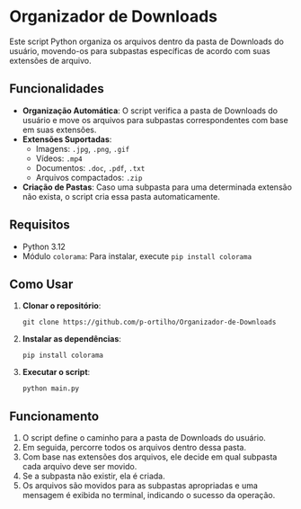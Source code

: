 # Organizador de Downloads

Este script Python organiza os arquivos dentro da pasta de Downloads do usuário, movendo-os para subpastas específicas de acordo com suas extensões de arquivo.

## Funcionalidades

- **Organização Automática**: O script verifica a pasta de Downloads do usuário e move os arquivos para subpastas correspondentes com base em suas extensões.
- **Extensões Suportadas**:
  - Imagens: `.jpg`, `.png`, `.gif`
  - Vídeos: `.mp4`
  - Documentos: `.doc`, `.pdf`, `.txt`
  - Arquivos compactados: `.zip`
- **Criação de Pastas**: Caso uma subpasta para uma determinada extensão não exista, o script cria essa pasta automaticamente.

## Requisitos

- Python 3.12
- Módulo `colorama`: Para instalar, execute `pip install colorama`

## Como Usar

1. **Clonar o repositório**:
   ```
   git clone https://github.com/p-ortilho/Organizador-de-Downloads
   ```

2. **Instalar as dependências**:
   ```
   pip install colorama
   ```

3. **Executar o script**:
   ```
   python main.py
   ```

## Funcionamento

1. O script define o caminho para a pasta de Downloads do usuário.
2. Em seguida, percorre todos os arquivos dentro dessa pasta.
3. Com base nas extensões dos arquivos, ele decide em qual subpasta cada arquivo deve ser movido.
4. Se a subpasta não existir, ela é criada.
5. Os arquivos são movidos para as subpastas apropriadas e uma mensagem é exibida no terminal, indicando o sucesso da operação.




